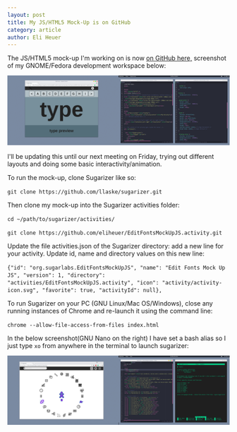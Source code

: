 ```yaml
---
layout: post
title: My JS/HTML5 Mock-Up is on GitHub
category: article
author: Eli Heuer
---
```


The JS/HTML5 mock-up I'm working on is now [on GitHub here,](https://github.com/eliheuer/EditFontsMockUpJS.activity) screenshot of my GNOME/Fedora development workspace below:

![Eli's JS Mockup WIP 001](files/img/elis_js_mockup_wip_001.png)

I'll be updating this until our next meeting on Friday, trying out different layouts and doing some basic interactivity/animation.

To run the mock-up, clone Sugarizer like so:

`git clone https://github.com/llaske/sugarizer.git`

Then clone my mock-up into the Sugarizer activities folder:

`cd ~/path/to/sugarizer/activities/`

`git clone https://github.com/eliheuer/EditFontsMockUpJS.activity.git`

Update the file activities.json of the Sugarizer directory: add a new line for your activity. Update id, name and directory values on this new line:

`{"id": "org.sugarlabs.EditFontsMockUpJS", "name": "Edit Fonts Mock Up JS", "version": 1, "directory": "activities/EditFontsMockUpJS.activity", "icon": "activity/activity-icon.svg", "favorite": true, "activityId": null},`

To run Sugarizer on your PC (GNU Linux/Mac OS/Windows), close any running instances of Chrome and re-launch it using the command line:

`chrome --allow-file-access-from-files index.html`

In the below screenshot(GNU Nano on the right) I have set a bash alias so I just type `xo` from anywhere in the terminal to launch sugarizer:

![Eli's bashrc setup](files/img/elis_sugarizer_setup.png)
